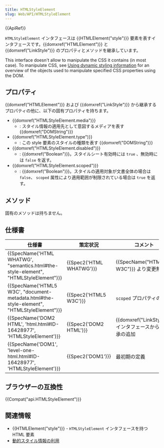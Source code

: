 ```yaml
---
title: HTMLStyleElement
slug: Web/API/HTMLStyleElement
---
```

{{ApiRef}}

`HTMLStyleElement` インタフェースは {{HTMLElement("style")}} 要素を表すインタフェースです。{{domxref("HTMLElement")}} と {{domxref("LinkStyle")}} のプロパティとメソッドを継承しています。

This interface doesn't allow to manipulate the CSS it contains (in most case). To manipulate CSS, see [Using dynamic styling information](/ja/docs/DOM/Using_dynamic_styling_information) for an overview of the objects used to manipulate specified CSS properties using the DOM.

## プロパティ

{{domxref("HTMLElement")}} および {{domxref("LinkStyle")}} から継承するプロパティの他に、以下の固有プロパティを持ちます。

- {{domxref("HTMLStyleElement.media")}}
  - : スタイル情報の適用先として意図するメディアを表す {{domxref("DOMString")}}
- {{domxref("HTMLStyleElement.type")}}
  - : この style 要素のスタイルの種類を表す {{domxref("DOMString")}}
- {{domxref("HTMLStyleElement.disabled")}}
  - : {{domxref("Boolean")}}。スタイルシート有効時には `true` 、無効時には `false` を返す。
- {{domxref("HTMLStyleElement.scoped")}}
  - : {{domxref("Boolean")}}。スタイルの適用対象が文書全体の場合は `false`、 `scoped` 属性により適用範囲が制限されている場合は `true` を返す。

## メソッド

固有のメソッドは持ちません。

## 仕様書

| 仕様書                                                                                                                   | 策定状況                         | コメント                                                        |
| ------------------------------------------------------------------------------------------------------------------------ | -------------------------------- | --------------------------------------------------------------- |
| {{SpecName('HTML WHATWG', "semantics.html#the-style-element", "HTMLStyleElement")}}         | {{Spec2('HTML WHATWG')}} | {{SpecName("HTML5 W3C")}} より変更無し                   |
| {{SpecName('HTML5 W3C', "document-metadata.html#the-style-element", "HTMLStyleElement")}} | {{Spec2('HTML5 W3C')}}     | `scoped` プロパティの追加                                       |
| {{SpecName('DOM2 HTML', 'html.html#ID-16428977', 'HTMLStyleElement')}}                             | {{Spec2('DOM2 HTML')}}     | {{domxref("LinkStyle")}} インタフェースからの継承の追加 |
| {{SpecName('DOM1', 'level-one-html.html#ID-16428977', 'HTMLStyleElement')}}                     | {{Spec2('DOM1')}}         | 最初期の定義                                                    |

## ブラウザーの互換性

{{Compat("api.HTMLStyleElement")}}

## 関連情報

- {{HTMLElement("style")}} - `HTMLStyleElement` インタフェースを持つ HTML 要素
- [動的スタイル情報の利用](/ja/docs/Web/Guide/DOM/Using_dynamic_styling_information)
